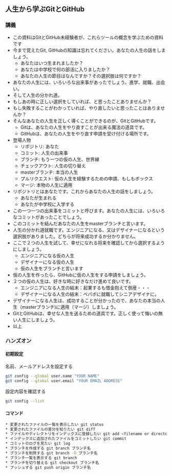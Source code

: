 ## 人生から学ぶGitとGitHub

### 講義
* この資料はGitとGitHub未経験者が、これらツールの概念を学ぶための資料です
* 今まで覚えたGit, GitHubの知識は忘れてください。あなたの人生の話をしましょう。
	* あなたはいつ生まれましたか？
	* あなたは中学校で何の部活に入りましたか？
	* あなたの人生の節目はなんですか？その選択肢は何ですか？
* あなたの人生には、いろいろな出来事があったでしょう。進学、就職、出会い。
* そして人生の分かれ道。
* もしあの時に正しい選択をしていれば、と思ったことありませんか？
* もし失敗することがわかっていれば、やり直したいと思ったことはありませんか？
* そんなあなたの人生を正しく導くことができるのが、GitとGitHubです。
	* Gitは、あなたの人生をやり直すことが出来る魔法の道具です。
  * GitHubは、あなたの人生をやり直す申請を受け付ける場所です。
* 登場人物
  * リポジトリ: あなた
  * コミット: 人生の出来事
  * ブランチ: もう一つの仮の人生、世界線
  * チェックアウト: 人生の切り替え
  * masterブランチ: 本当の人生
  * プルリクエスト: 仮の人生を経験するための申請、もしもボックス
  * マージ: 本物の人生に適用
* リポジトリとはあなたです。これからあなたの人生の話をしましょう。
  * あなたが生まれる
  * あなたが中学校に入学する
* この一つ一つの出来事をコミットと呼びます。あなたの人生には、いろいろなコミットがあったことでしょう。
* このコミットを結んだあなたの人生をmasterブランチと言います。
* 人生の分かれ道就職です。エンジニアになる、又はデザイナーになるという選択肢がありました。どちらが将来成功するか分かりません。
* ここで２つの人生を試して、幸せになれる将来を確認してから選択するようにしましょう。
	* エンジニアになる仮の人生
	* デザイナーになる仮の人生
	* 仮の人生をブランチと言います
* 仮の人生を作ったら、GitHubに仮の人生をする申請をしましょう。
* ２つの仮の人生は、好きな時に好きなだけ進めて良いです。
	* エンジニアになる人生の結末：起業するも借金抱えて倒産・・・
	* デザイナーになる人生の結末：ペパボに就職してシニアデザイナに。
* デザイナーになる人生は、成功することが分かったので、あなたの本当の人生（masterブランチ)に適用（マージ）しましょう。
* GitとGitHubは、幸せな人生を送るための道具です。正しく使って悔いの無い人生にしましょう。
* 以上

### ハンズオン

#### 初期設定
名前、メールアドレスを設定する
```sh
git config --global user.name "YOUR NAME"
git config --global user.email "YOUR EMAIL ADDRESS"
```

設定内容を確認する
```sh
git config --list
```

#### コマンド
```sh
* 変更されたファイルの一覧を表示したい git status
* 変更されたファイルの差分を知りたい git diff
* ファイルやディレクトリをインデックスに登録したい git add <filename or directory name>
* インデックスに追加されたファイルをコミットしたい git commit
* コミットのログを見たい git log
* ブランチを作成する git branch ブランチ名
* ブランチを削除する git branch -D ブランチ名
* ブランチ一覧を表示する git branch
* ブランチを切り替える git checkout ブランチ名
* プッシュする git push origin ブランチ名
```
